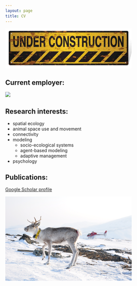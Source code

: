 ```yaml
---
layout: page
title: CV
---
```


<img src="/images/under-construction.jpg" width="400">

## Current employer:
<img src="http://foto.nina.no/gs/handler/getmedia.ashx?moid=6&dt=2&g=3" width="400">


## Research interests:
* spatial ecology
* animal space use and movement
* connectivity
* modeling
  * socio-ecological systems
  * agent-based modeling
  * adaptive management
* psychology


## Publications:

<a href="http://scholar.google.com/citations?user=JMC4Q2gAAAAJ&hl=en" target="_blank">Google Scholar profile</a>

<img src="/images/reindeer.png" width="400">
